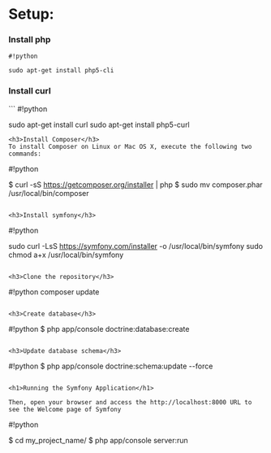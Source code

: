 <h1>Setup:</h1>


<h3>Install php</h3>

```
#!python

sudo apt-get install php5-cli

```
<h3>Install curl</h3>
```
#!python

sudo apt-get install curl
sudo apt-get install php5-curl

```
<h3>Install Composer</h3>
To install Composer on Linux or Mac OS X, execute the following two commands:
```
#!python

$ curl -sS https://getcomposer.org/installer | php
$ sudo mv composer.phar /usr/local/bin/composer

```

<h3>Install symfony</h3>
```
#!python

sudo curl -LsS https://symfony.com/installer -o /usr/local/bin/symfony
sudo chmod a+x /usr/local/bin/symfony
```

<h3>Clone the repository</h3>
```
#!python
composer update

```

<h3>Create database</h3>
```
#!python
$ php app/console doctrine:database:create
```

<h3>Update database schema</h3>
```
#!python
$ php app/console doctrine:schema:update --force
```

<h1>Running the Symfony Application</h1>

Then, open your browser and access the http://localhost:8000 URL to see the Welcome page of Symfony
```
#!python

$ cd my_project_name/
$ php app/console server:run
```

